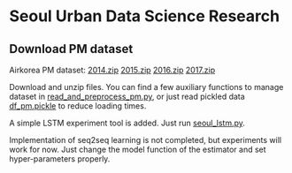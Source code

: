# Seoul Urban Data Science Research

## Download PM dataset
Airkorea PM dataset:
[2014.zip](http://www.airkorea.or.kr/file/download/?atch_id=21627)
[2015.zip](http://www.airkorea.or.kr/file/download/?atch_id=22060)
[2016.zip](http://www.airkorea.or.kr/file/download/?atch_id=48522)
[2017.zip](http://www.airkorea.or.kr/file/download/?atch_id=71690)

Download and unzip files. You can find a few auxiliary functions to manage dataset in
[read\_and\_preprocess\_pm.py](https://github.com/donghyeon/seoul/blob/master/read_and_preprocess_pm.py),
or just read pickled data [df\_pm.pickle](https://goo.gl/QYfZDH)
to reduce loading times.

A simple LSTM experiment tool is added.
Just run [seoul\_lstm.py](https://github.com/donghyeon/seoul/blob/master/seoul_lstm.py).

Implementation of seq2seq learning is not completed, but experiments will work for now.
Just change the model function of the estimator and set hyper-parameters properly.